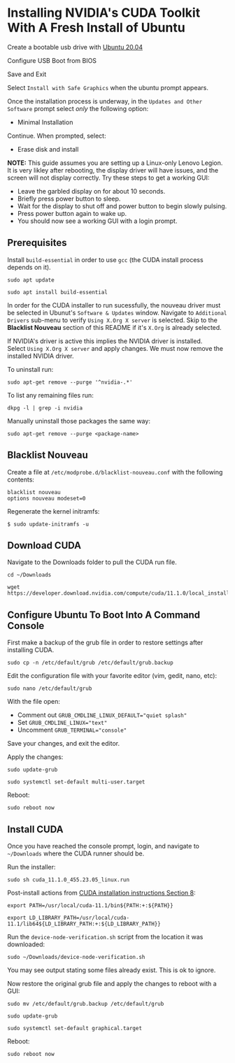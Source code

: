 

# Installing NVIDIA's CUDA Toolkit With A Fresh Install of Ubuntu

Create a bootable usb drive with [Ubuntu 20.04](https://releases.ubuntu.com/20.04/) 

Configure USB Boot from BIOS

Save and Exit

Select `Install with Safe Graphics` when the ubuntu prompt appears.

Once the installation process is underway, in the `Updates and Other Software` prompt select *only* the following option:

- Minimal Installation

Continue. When prompted, select:

- Erase disk and install

**NOTE:**  This guide assumes you are setting up a Linux-only Lenovo Legion. It is very likley after rebooting, the display driver will have issues,
and the screen will not display correctly.  Try these steps to get a working GUI:
- Leave the garbled display on for about 10 seconds.  
- Briefly press power button to sleep. 
- Wait for the display to shut off and power button to begin slowly pulsing.
- Press power button again to wake up.
- You should now see a working GUI with a login prompt.


## Prerequisites

Install `build-essential` in order to use `gcc` (the CUDA install process depends on it).

```
sudo apt update

sudo apt install build-essential
```

In order for the CUDA installer to run sucessfully, the nouveau driver must be selected in Ubunut's `Software & Updates` window.
Navigate to `Additional Drivers` sub-menu to verify `Using X.Org X server` is selected.  Skip to the **Blacklist Nouveau** section of this
README if it's `X.Org` is already selected.

If NVIDIA's driver is active this implies the NVIDIA driver is installed.  
Select `Using X.Org X server` and apply changes.  We must now remove the installed NVIDIA driver.

To uninstall run:
```
sudo apt-get remove --purge '^nvidia-.*'
```

To list any remaining files run:

```
dkpg -l | grep -i nvidia
```

Manually uninstall those packages the same way:

```
sudo apt-get remove --purge <package-name>
```

## Blacklist Nouveau

Create a file at `/etc/modprobe.d/blacklist-nouveau.conf` with the following contents: 
```
blacklist nouveau
options nouveau modeset=0
```

Regenerate the kernel initramfs:
```
$ sudo update-initramfs -u
```


## Download CUDA

Navigate to the Downloads folder to pull the CUDA run file.

```
cd ~/Downloads

wget https://developer.download.nvidia.com/compute/cuda/11.1.0/local_installers/cuda_11.1.0_455.23.05_linux.run
```


## Configure Ubuntu To Boot Into A Command Console

First make a backup of the grub file in order to restore settings after installing CUDA.
```
sudo cp -n /etc/default/grub /etc/default/grub.backup
```

Edit the configuration file with your favorite editor (vim, gedit, nano, etc):

```
sudo nano /etc/default/grub
```

With the file open:
- Comment out `GRUB_CMDLINE_LINUX_DEFAULT="quiet splash"`
- Set `GRUB_CMDLINE_LINUX="text"`
- Uncomment `GRUB_TERMINAL="console"`

Save your changes, and exit the editor. 

Apply the changes:

```
sudo update-grub

sudo systemctl set-default multi-user.target
```

Reboot:
```
sudo reboot now
```

## Install CUDA

Once you have reached the console prompt, login, and navigate to `~/Downloads` where the CUDA runner should be.

Run the installer:
```
sudo sh cuda_11.1.0_455.23.05_linux.run
```

Post-install actions from [CUDA installation instructions Section 8](https://docs.nvidia.com/cuda/cuda-installation-guide-linux/index.html#post-installation-actions):

```
export PATH=/usr/local/cuda-11.1/bin${PATH:+:${PATH}}

export LD_LIBRARY_PATH=/usr/local/cuda-11.1/lib64${LD_LIBRARY_PATH:+:${LD_LIBRARY_PATH}}
```

Run the `device-node-verification.sh` script from the location it was downloaded:

```
sudo ~/Downloads/device-node-verification.sh
```

You may see output stating some files already exist.  This is ok to ignore.


Now restore the original grub file and apply the changes to reboot with a GUI:
```
sudo mv /etc/default/grub.backup /etc/default/grub

sudo update-grub

sudo systemctl set-default graphical.target
```

Reboot:
```
sudo reboot now
```

